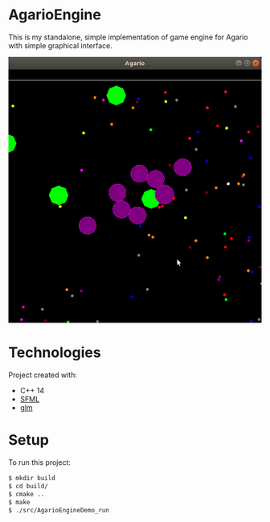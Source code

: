 # AgarioEngine
This is my standalone, simple implementation of game engine for Agario with simple graphical interface.

![](agarioDemo.gif)

# Technologies
Project created with:
* C++ 14
* [SFML](https://www.sfml-dev.org/download.php)
* [glm](https://github.com/g-truc/glm)

# Setup
To run this project:
```
$ mkdir build
$ cd build/
$ cmake ..
$ make
$ ./src/AgarioEngineDemo_run
```

